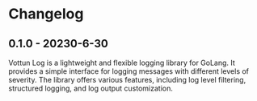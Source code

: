 # Changelog

## 0.1.0 - 20230-6-30
Vottun Log is a lightweight and flexible logging library for GoLang. It provides a simple interface for logging messages with different levels of severity. The library offers various features, including log level filtering, structured logging, and log output customization.
